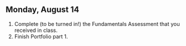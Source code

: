 ## Monday, August 14
1. Complete (to be turned in!) the Fundamentals Assessment that you received in class.
2. Finish Portfolio part 1.
